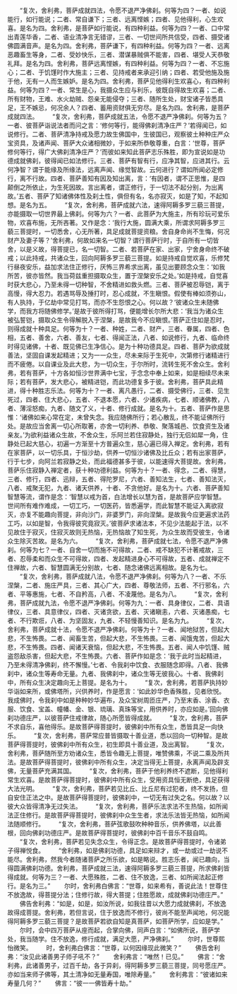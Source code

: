 <!-- { "loadSidebar": true } -->
　　“复次，舍利弗，菩萨成就四法，令愿不退严净佛刹。何等为四？一者、如说能行，如行能说；二者、常自谦下；三者、远离悭嫉；四者、见他得利，心生欢喜。是名为四。舍利弗，是菩萨如行能说，有四种利益。何等为四？一者、口中常出青莲华香，二者、语业清净言无错谬，三者、一切世间所共信受，四者、摄受诸佛圆满音声。是名为四。舍利弗，菩萨谦下，有四种利益。何等为四？一者、远离恶趣畜生等身，二者、受妙快乐，三者、潜谋暴贼俱不能害，四者、堪受人天恭敬礼拜。是名为四。舍利弗，菩萨远离悭嫉，有四种利益。何等为四？一者、不忘施心；二者、于饥馑时作大施主；三者、见持戒者来承迎引纳；四者、若受他施及施于他，无有一人而生嫉妒。是名为四。舍利弗，菩萨见他得利生欢喜心，有四种利益。何等为四？一者、常生是心，我摄众生应与利乐，彼既自得故生欢喜；二者、所有财物，王难、水火劫贼、怨亲无能侵夺；三者、随所生处，财宝诸子皆悉具足，王不嫉忌，何况余人？四者、蓄用资财俱无穷尽。是名为四。舍利弗，是菩萨成就四法。
　　“复次，舍利弗，菩萨成就五法，令愿不退严净佛刹。何等为五？一者、彼菩萨诣说法者而问之言：‘修何等行，能得佛刹清净庄严？’若得闻已，如说修行。二者、菩萨清净持戒及愿力故生佛国中，生彼国已，观察彼土种种庄严众宝资具，及诸声闻、菩萨大众诸相微妙，于如来所恭敬尊重，白言：‘世尊，菩萨修何等行，得广大佛刹清净庄严？’而彼如来知此菩萨志乐殊胜，即为宣说如是功德成就佛刹，彼得闻已如法修行。三者、菩萨有智有行，应净其智，应进其行。云何净智？谓于能缘及所缘法，远离声闻、缘觉智故。云何进行？谓如所闻必定修行，离不行故。四者、菩萨善知有因及知出离，言：‘有因者，谓不正思惟，是四颠倒之所依止，为生死因故。言出离者，谓正修行，于一切法不起分别，为出离故。’五者、菩萨了知诸佛体性及刹土性，俱但有名，名亦寂灭，如是了知，不起知想。是名为五。
　　“复次，舍利弗，菩萨成就六法，速得阿耨多罗三藐三菩提，亦能摄取一切世界最上佛刹。何等为六？一者、此菩萨为大施主，所有珍玩可爱乐物，欢喜布施，无所吝著。又作是念：‘我行大施，圆满大乘，所谓求阿耨多罗三藐三菩提时，一切悉舍，心无所著，具足成就菩提资粮。舍自身命尚不生悔，何况财产及妻子等？’舍利弗，何故如来名一切智？谓行菩萨行时，于自所有一切皆舍，以是义故，得菩提已，名一切智。二者、若菩萨在家、出家，宁舍身命终不破戒；以此持戒，共诸众生，回向阿耨多罗三藐三菩提。如是持戒自觉欢喜，乐修梵行昼夜安乐，益加求法住正修行，厌怖三界希求出离，虽见出要顾念众生：‘如我所苦，彼亦皆然。我当荷兹重担摄取众生，置于涅槃安乐之处。’如是持戒，自觉喜时获大悲心，乃至未得一切种智，不舍精进如救头燃。三者、菩萨被忍辱铠，离于高慢，得大忍力。若遇骂辱及捶打时，忍心成就，不生瞋恨。假使有棒如须弥山，有人执持，于亿劫中常见打骂，而亦不生怨恨之心。何以故？‘彼诸众生未随佛学，而我方将随佛修学。’是故于彼所得打骂，便能增长尔所大悲：‘我当为诸众生被弘誓铠，摄取众生令得解脱入于涅槃，是故我今不应瞋恨。’菩萨正住如是忍时，则得成就十种具足。何等为十？一者、种姓，二者、财产，三者、眷属，四者、色相，五者、善舍，六者、善友，七者、得闻正法，八者、如说修行，九者、临命终时得见诸佛，十者、既见佛已生净信心。是为十种功德具足。四者、菩萨为欲成就善法，坚固自课发起精进；又为一一众生，尽未来际于生死中，次第修行诸精进行而不疲倦。以自课业及此大悲，为一切众生，于尔所时，流转生死不舍众生。舍利弗，若有菩萨，十方各如恒沙世界满中七宝，于念念中奉上如来，如是相续尽未来际；若有菩萨，发大悲心，被精进铠，而此功德复多于彼。舍利弗，菩萨具此精进，得十种胜志乐法。何等为十？一者、离凡愚行，二者、摄受佛行，三者、见生死过，四者、住大悲心，五者、不退本愿，六者、少诸疾病，七者、顺诸佛教，八者、薄淫怒痴，九者、随文了义，十者、修行成就。是名为十。五者、菩萨作是思惟：‘诸佛如来心常在定，未曾失念。我应随佛所行；若心散乱，终不能证佛所行处。是故应当舍离一切心所取著，亦舍一切利养、恭敬、聚落城邑、饮食资生及诸亲友。’为欲利益诸众生故，不舍众生，乐阿兰若住寂静处，独行无侣如犀一角，住静处已起大慈心，初遍一方渐至十方普遍众生，慈心遍已得入禅定。舍利弗，若有在家菩萨，以一切乐具，于恒沙劫，供养一切恒沙诸佛及比丘众；若有出家菩萨，行于七步，向阿兰若寂静之处，而此福德甚多于彼，以能速得大菩提故。舍利弗，菩萨乐住寂静入禅定者，获十种功德利益。何等为十？一者、得念，二者、得慧，三者、修行，四者、迅辩，五者、得陀罗尼，六者、善知法生，七者、善知法灭，八者、戒聚无犯，九者、诸天供养，十者、不贪他好。是名为十。六者、菩萨善知智慧等流，谓作是念：‘智慧以戒为首，白法增长以慧为首，是故菩萨应学智慧。世间所有难作难成，一切工巧，一切医药，皆悉遍学，而此智慧不能证入离欲寂灭，亦复不能趣向菩提，非向沙门，非婆罗门，非向涅槃。是故我今应更遍求法药工巧，以如是智，令我得彼究竟寂灭。’彼菩萨求诸法本，不见少法能起于法，以不见故住于寂灭，住寂灭故则无热恼，无热恼故了知生死，为众生故而受彼生，令诸众生除灭苦故。是名为六。
　　“复次，舍利弗，菩萨成就七法，令愿不退严净佛刹。何等为七？一者、自舍一切而施不可得故，二者、戒不缺犯不计著戒故，三者、忍辱柔和而众生不可得故，四者、发起精进身心不可得故，五者、成就禅定不住禅故，六者、智慧圆满无分别故，七者、随念诸佛远离相故。是名为七。
　　“复次，舍利弗，菩萨成就八法，令愿不退严净佛刹。何等为八？一者、不乐涅槃，二者、施庄严具，三者、其心广大，四者、尊敬法师，五者、不行邪名，六者、平等惠施，七者、不自矜高，八者、不凌蔑他。是名为八。
　　“复次，舍利弗，菩萨成就九法，令愿不退严净佛刹。何等为九：一者、具身律仪，二者、具语律仪，三者、具意律仪，四者、灭诸贪欲，五者、灭诸瞋恚，六者、灭诸愚痴，七者、不行欺诳，八者、为坚固友，九者、不轻慢善知识。是名为九。
　　“复次，舍利弗，菩萨成就十法，令愿不退严净佛刹。何等为十？一者、闻地狱苦，但起大悲，不生怖畏。二者、闻畜生苦，但起大悲，不生怖畏。三者、闻饿鬼苦，但起大悲，不生怖畏。四者、闻诸天衰恼，但起大悲，不生怖畏。五者、闻人中饥馑、贼盗怨敌杀害，但起大悲，不生怖畏。六者、菩萨作如是念：‘我于此时当起精进，乃至未得清净佛刹，终不懈慢。’七者、令我刹中饮食、衣服随念即得。八者、我佛刹中，诸众生等寿命无量。九者、我佛刹中，诸众生等无彼我心。十者、我佛刹中，所有众生决定趣向无上菩提。是名为十。
　　“复次，舍利弗，若菩萨执持妙华诣如来所，或佛塔所，兴供养时，作是愿言：‘如此妙华色香殊胜，见者欣悦。我成佛时，令我刹中如是种种妙华遍布，及众宝树周匝庄严，乃至末香、涂香、衣服、饮食、宝盖、幢幡、金、银、琉璃、真珠等宝，用供养时，亦应如是。’回向佛刹功德庄严，以彼菩萨住戒律故，随心所愿皆得成就。
　　“复次，舍利弗，菩萨不求自乐，喜他得乐。是故菩萨得菩提时，彼佛刹中所有众生，悉皆具足一向快乐。
　　“复次，舍利弗，菩萨常应普皆摄取十善业道，悉以回向一切种智。是故菩萨得菩提时，彼佛刹中所有众生，初生即具十善业道，及出离智。
　　“复次，舍利弗，菩萨随所至方劝诸众生，悉皆令趣无上菩提，唯赞佛乘，不说二乘及所共法。是故菩萨得菩提时，彼佛刹中所有众生，决定当得无上菩提，永离声闻及辟支佛，无量菩萨充满其国。
　　“复次，舍利弗，菩萨于他利养终不遮断，见他得利常生欢喜。是故菩萨得菩提时，彼佛刹中所有众生，受用资具恒无断绝，具足获得大法光明。
　　“复次，舍利弗，菩萨若见比丘、比丘尼有过犯者，终不发扬，但自安住正法之中。是故菩萨得菩提时，彼佛刹中，一切无有过失之名。何以故？以彼大众皆得清净无过失法。
　　“复次，舍利弗，菩萨乐法求法不生热恼，如所闻法正住修行。是故菩萨得菩提时，彼佛刹中众生生者，求法乐法皆无热恼，如所闻法随顺修行。
　　“复次，舍利弗，菩萨弦歌鼓吹种种音乐，供养佛塔，以此善根，回向佛刹功德庄严。是故菩萨得菩提时，彼佛刹中百千音乐不鼓自鸣。
　　“复次，舍利弗，菩萨若见失念众生，令得正念。是故菩萨得菩提时，令诸弟子得禅悦食。
　　“舍利弗，如是佛刹功德，具足如来辩才，或一劫或过一劫说不能尽。舍利弗，然我今者随诸菩萨之所乐欲，如是略说。胜志乐者，闻已趣向，当得圆满佛刹功德。舍利弗，菩萨成就三法，速得阿耨多罗三藐三菩提，所求佛刹皆得成就。何等为三？一者、大愿殊胜，二者、住不放逸，三者、如所闻法起正修行。是名为三。”
　　尔时，舍利弗白佛言：“世尊，如来希有，善说此法！世尊住不放逸故，得菩提分法；住修行故，得大菩提；住胜愿故，成就佛刹功德庄严。”
　　佛告舍利弗：“如是，如是，如汝所说，如我往昔以大愿力成就佛刹，不放逸故得成菩提。舍利弗，若但言说，住于放逸而不修行，彼尚不能至声闻地，何况能得阿耨多罗三藐三菩提？是故菩萨若欲自知是真菩萨，如菩萨所学，应如是学。”
　　尔时，会中四万菩萨从座而起，合掌向佛，同声白言：“如佛所说，菩萨学处，我当随学。住不放逸，修行成就，满足大愿，严净佛刹。”
　　尔时，世尊熙怡微笑。
　　时，舍利弗白佛言：“世尊，以何因缘现此微笑？”
　　佛告舍利弗：“汝见此诸善男子师子吼不？”
　　舍利弗言：“唯然！已见。”
　　佛言：“舍利弗，此诸善男子，过百千劫，各于异刹，得阿耨多罗三藐三菩提，同号愿庄严。亦如当来师子佛等，其土清净如无量寿国，唯除寿量。”
　　舍利弗言：“彼诸如来寿量几何？”
　　佛言：“彼一一佛皆寿十劫。”
